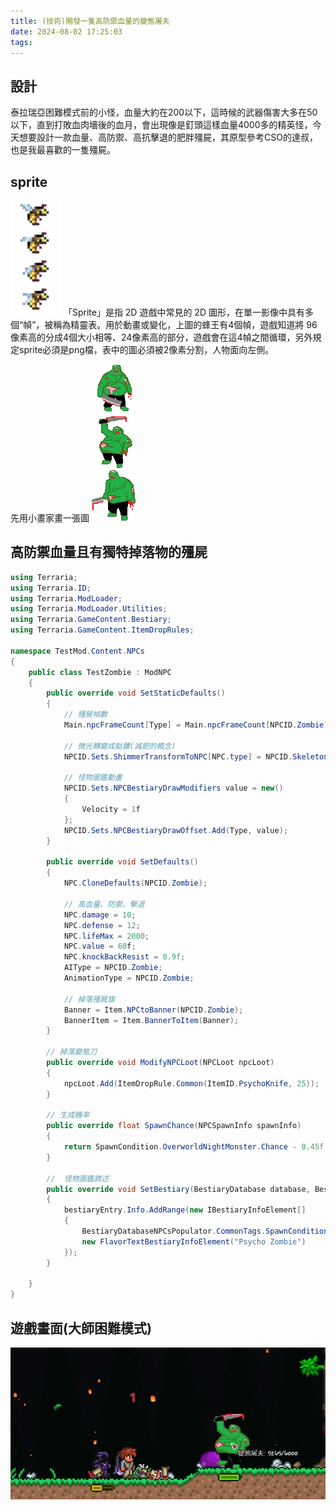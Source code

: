 ```yaml
---
title: (技術)開發一隻高防禦血量的變態屠夫
date: 2024-08-02 17:25:03
tags:
---
```


## 設計
泰拉瑞亞困難模式前的小怪，血量大約在200以下，這時候的武器傷害大多在50以下，直到打敗血肉墻後的血月，會出現像是釘頭這樣血量4000多的精英怪，今天想要設計一款血量、高防禦、高抗擊退的肥胖殭屍，其原型參考CSO的達叔，也是我最喜歡的一隻殭屍。


## sprite
![](/images/terraria/npcs/giantBee.jpg)
「Sprite」是指 2D 遊戲中常見的 2D 圖形，在單一影像中具有多個“幀”，被稱為精靈表。用於動畫或變化，上圖的蜂王有4個幀，遊戲知道將 96 像素高的分成4個大小相等、24像素高的部分，遊戲會在這4幀之間循環，另外規定sprite必須是png檔，表中的圖必須被2像素分割，人物面向左側。

先用小畫家畫一張圖
![](/images/terraria/npcs/TestZombie3.webp)


## 高防禦血量且有獨特掉落物的殭屍
```csharp
using Terraria;
using Terraria.ID;
using Terraria.ModLoader;
using Terraria.ModLoader.Utilities;
using Terraria.GameContent.Bestiary;
using Terraria.GameContent.ItemDropRules;

namespace TestMod.Content.NPCs
{ 
	public class TestZombie : ModNPC
    {
        public override void SetStaticDefaults()
        {
            // 殭屍幀數
            Main.npcFrameCount[Type] = Main.npcFrameCount[NPCID.Zombie];

            // 微光轉變成骷髏(減肥的概念)
            NPCID.Sets.ShimmerTransformToNPC[NPC.type] = NPCID.Skeleton;

            // 怪物圖鑑動畫
            NPCID.Sets.NPCBestiaryDrawModifiers value = new()
            {
                Velocity = 1f
            };
            NPCID.Sets.NPCBestiaryDrawOffset.Add(Type, value);
        }

        public override void SetDefaults()
        {
            NPC.CloneDefaults(NPCID.Zombie);

            // 高血量、防禦、擊退
            NPC.damage = 10;
            NPC.defense = 12;
            NPC.lifeMax = 2000;
            NPC.value = 60f;
            NPC.knockBackResist = 0.9f;
            AIType = NPCID.Zombie;
            AnimationType = NPCID.Zombie;

            // 掉落殭屍旗
            Banner = Item.NPCtoBanner(NPCID.Zombie);
            BannerItem = Item.BannerToItem(Banner);
        }

        // 掉落變態刀 
        public override void ModifyNPCLoot(NPCLoot npcLoot)
        {
            npcLoot.Add(ItemDropRule.Common(ItemID.PsychoKnife, 25));
        }

        // 生成機率
        public override float SpawnChance(NPCSpawnInfo spawnInfo)
        {
            return SpawnCondition.OverworldNightMonster.Chance - 0.45f;
        }

        //  怪物圖鑑敘述
        public override void SetBestiary(BestiaryDatabase database, BestiaryEntry bestiaryEntry)
        {
            bestiaryEntry.Info.AddRange(new IBestiaryInfoElement[]
            {
                BestiaryDatabaseNPCsPopulator.CommonTags.SpawnConditions.Times.NightTime,
                new FlavorTextBestiaryInfoElement("Psycho Zombie")
            });
        }

    }
}
```

## 遊戲畫面(大師困難模式)
![](/images/terraria/npcs/zombieInGame.webp)
